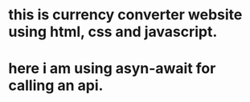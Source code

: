# this is currency converter website using html, css and javascript.

# here i am using asyn-await for calling an api. 